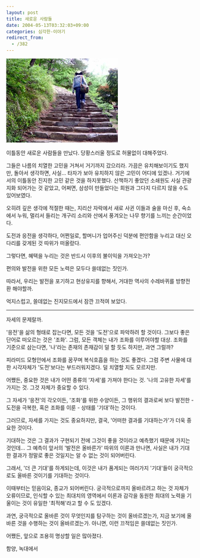 ```yaml
---
layout: post
title: 새로운 사람들
date: 2004-05-13T03:32:03+09:00
categories: 심각한-이야기
redirect_from:
  - /382
---
```


![ ](/assets/media/photo_f300_4_PICT0147.jpg)

이틀동안 새로운 사람들을 만났다. 당황스러울 정도로 허물없이 대해주었다.

그들은 나름의 치열한 고민을 거쳐서 거기까지 갔으리라. 가끔은 유치해보이기도 했지만, 돌아서 생각하면, 사실... 타자가 보아 유치하지 않은 고민이 어디에 있겠나. 거기에서의 이틀동안 진지한 고민 같은 것을 하지못했다. 산책하기 좋았던 소쇄원도 사실 관광지화 되어가는 것 같았고, 어쩌면, 삼성이 만들었다는 희원과 그다지 다르지 않을 수도 있어보였다.

오히려 깊은 생각에 적절한 때는, 지리산 자락에서 새로 사귄 이들과 술을 마신 후, 숙소에서 누워, 멀리서 들리는 개구리 소리와 산에서 풍겨오는 나무 향기를 느끼는 순간이었다.

도전과 응전을 생각하다, 어쩐일로, 할머니가 업어주신 덕분에 편안함을 누리고 대신 오다리를 갖게된 것 따위가 떠올랐다.

> 

그렇다면, 혜택을 누리는 것은 반드시 이후의 불이익을 가져오는가?

편의와 발전을 위한 모든 노력은 모두다 쓸데없는 짓인가.

따라서, 우리는 발전을 포기하고 현상유지를 향해서, 거대한 역사의 수레바퀴를 방향전환 해야할까.

억지스럽고, 쓸데없는 진지모드에서 잠깐 끄적여 보았다.

<hr />

자세의 문제랄까.

'응전'을 삶의 형태로 잡는다면, 모든 것을 '도전'으로 파악하려 할 것이다. 그보다 좋은 단어로 떠오르는 것은 '조화'. 그럼, 모든 객체는 내가 조화를 이루어야할 대상. 조화를 기준으로 삼는다면, '나'라는 존재의 존재감이 덜 할 듯도 하지만, 과연 그럴까?

피라미드 모형안에서 조화를 꿈꾸며 복식호흡을 하는 것도 좋겠다. 그럼 주변 사물에 대한 시각자체가 '도전'보다는 부드러워지겠다. 덜 치열할 지도 모르지만.

어쨌든, 중요한 것은 내가 어떤 종류의 '자세'를 가져야 한다는 것. '나의 고유한 자세'를 가지는 것. 그것 자체가 중요할 수 있다.

그 자세가 '응전'의 각오이든, '조화'를 위한 수양이든, 그 행위의 결과로써 보다 발전한 - 도전을 극복한, 혹은 조화를 이룬 - 상태를 '기대'하는 것이다.

그러므로, 자세를 가지는 것도 중요하지만, 결국, '어떠한 결과를 기대하는가'가 더욱 중요한 것이다.

> 

기대하는 것은 그 결과가 구현되기 전에 그것이 좋을 것이라고 예측했기 때문에 가지는 것인데... 그 예측이 앞서의 '발전은 올바른가' 따위의 이론과 만나면, 사실은 내가 기대한 결과가 정말로 좋은 것일지는 알 수 없는 것이 되어버린다.

그래서, '더 큰 기대'를 하게되는데, 이것은 내가 품게되는 여러가지 '기대'들이 궁극적으로도 올바른 것이기를 기대하는 것이다.

이때부터는 믿음이요, 종교가 되어버린다. 궁극적으로까지 올바르려고 하는 것 자체가 오류이므로, 인식할 수 있는 최대치의 영역에서 이론과 감각을 동원한 최대의 노력을 기울이는 것이 유일한 '최적해'라고 할 수 도 있겠다.

과연, 궁극적으로 올바른 것이 무엇인지를 탐구하는 것이 올바르겠는가, 지금 보기에 올바른 것을 수행하는 것이 올바르겠는가. 아니면, 이런 끄적임은 쓸데없는 짓인가.

어쨌든, 앞으로 조용히 명상할 일은 많아졌다.

함양, 녹대에서
